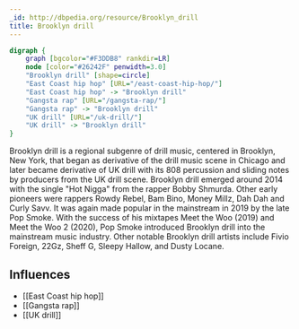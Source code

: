 ```yaml
---
_id: http://dbpedia.org/resource/Brooklyn_drill
title: Brooklyn drill
---
```


```dot
digraph {
	graph [bgcolor="#F3DDB8" rankdir=LR]
	node [color="#26242F" penwidth=3.0]
	"Brooklyn drill" [shape=circle]
	"East Coast hip hop" [URL="/east-coast-hip-hop/"]
	"East Coast hip hop" -> "Brooklyn drill"
	"Gangsta rap" [URL="/gangsta-rap/"]
	"Gangsta rap" -> "Brooklyn drill"
	"UK drill" [URL="/uk-drill/"]
	"UK drill" -> "Brooklyn drill"
}
```

Brooklyn drill is a regional subgenre of drill music, centered in Brooklyn, New York, that began as derivative of the drill music scene in Chicago and later became derivative of UK drill with its 808 percussion and sliding notes by producers from the UK drill scene. Brooklyn drill emerged around 2014 with the single "Hot Nigga" from the rapper Bobby Shmurda. Other early pioneers were rappers Rowdy Rebel, Bam Bino, Money Millz, Dah Dah and Curly Savv. It was again made popular in the mainstream in 2019 by the late Pop Smoke. With the success of his mixtapes Meet the Woo (2019) and Meet the Woo 2 (2020), Pop Smoke introduced Brooklyn drill into the mainstream music industry. Other notable Brooklyn drill artists include Fivio Foreign, 22Gz, Sheff G, Sleepy Hallow, and Dusty Locane.

## Influences

- [[East Coast hip hop]]
- [[Gangsta rap]]
- [[UK drill]]
